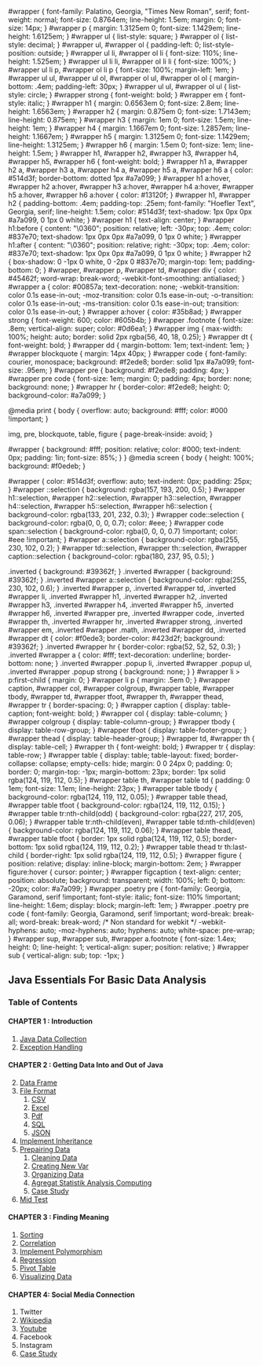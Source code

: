 #wrapper {
  font-family: Palatino, Georgia, "Times New Roman", serif;
  font-weight: normal;
  font-size: 0.8764em;
  line-height: 1.5em;
  margin: 0;
  font-size: 14px; }
  #wrapper p {
    margin: 1.3125em 0;
    font-size: 1.1429em;
    line-height: 1.6125em; }
  #wrapper ul {
    list-style: square; }
  #wrapper ol {
    list-style: decimal; }
  #wrapper ul, #wrapper ol {
    padding-left: 0;
    list-style-position: outside; }
    #wrapper ul li, #wrapper ol li {
      font-size: 110%;
      line-height: 1.525em; }
      #wrapper ul li li, #wrapper ol li li {
        font-size: 100%; }
      #wrapper ul li p, #wrapper ol li p {
        font-size: 100%;
        margin-left: 1em; }
    #wrapper ul ul, #wrapper ul ol, #wrapper ol ul, #wrapper ol ol {
      margin-bottom: .4em;
      padding-left: 30px; }
    #wrapper ul ul, #wrapper ol ul {
      list-style: circle; }
  #wrapper strong {
    font-weight: bold; }
  #wrapper em {
    font-style: italic; }
  #wrapper h1 {
    margin: 0.6563em 0;
    font-size: 2.8em;
    line-height: 1.6563em; }
  #wrapper h2 {
    margin: 0.875em 0;
    font-size: 1.7143em;
    line-height: 0.875em; }
  #wrapper h3 {
    margin: 1em 0;
    font-size: 1.5em;
    line-height: 1em; }
  #wrapper h4 {
    margin: 1.1667em 0;
    font-size: 1.2857em;
    line-height: 1.1667em; }
  #wrapper h5 {
    margin: 1.3125em 0;
    font-size: 1.1429em;
    line-height: 1.3125em; }
  #wrapper h6 {
    margin: 1.5em 0;
    font-size: 1em;
    line-height: 1.5em; }
  #wrapper h1, #wrapper h2, #wrapper h3, #wrapper h4, #wrapper h5, #wrapper h6 {
    font-weight: bold; }
    #wrapper h1 a, #wrapper h2 a, #wrapper h3 a, #wrapper h4 a, #wrapper h5 a, #wrapper h6 a {
      color: #514d3f;
      border-bottom: dotted 1px #a7a099; }
      #wrapper h1 a:hover, #wrapper h2 a:hover, #wrapper h3 a:hover, #wrapper h4 a:hover, #wrapper h5 a:hover, #wrapper h6 a:hover {
        color: #13120f; }
  #wrapper h1, #wrapper h2 {
    padding-bottom: .4em;
    padding-top: .25em;
    font-family: "Hoefler Text", Georgia, serif;
    line-height: 1.5em;
    color: #514d3f;
    text-shadow: 1px 0px 0px #a7a099, 0 1px 0 white; }
  #wrapper h1 {
    text-align: center; }
    #wrapper h1:before {
      content: "\0360";
      position: relative;
      left: -30px;
      top: .4em;
      color: #837e70;
      text-shadow: 1px 0px 0px #a7a099, 0 1px 0 white; }
    #wrapper h1:after {
      content: "\0360";
      position: relative;
      right: -30px;
      top: .4em;
      color: #837e70;
      text-shadow: 1px 0px 0px #a7a099, 0 1px 0 white; }
  #wrapper h2 {
    box-shadow: 0 -1px 0 white, 0 -2px 0 #837e70;
    margin-top: 1em;
    padding-bottom: 0; }
  #wrapper, #wrapper p, #wrapper td, #wrapper div {
    color: #45462f;
    word-wrap: break-word;
    -webkit-font-smoothing: antialiased; }
  #wrapper a {
    color: #00857a;
    text-decoration: none;
    -webkit-transition: color 0.1s ease-in-out;
    -moz-transition: color 0.1s ease-in-out;
    -o-transition: color 0.1s ease-in-out;
    -ms-transition: color 0.1s ease-in-out;
    transition: color 0.1s ease-in-out; }
    #wrapper a:hover {
      color: #35b8ad; }
  #wrapper strong {
    font-weight: 600;
    color: #605b4b; }
  #wrapper .footnote {
    font-size: .8em;
    vertical-align: super;
    color: #0d6ea1; }
  #wrapper img {
    max-width: 100%;
    height: auto;
    border: solid 2px rgba(56, 40, 18, 0.25); }
  #wrapper dt {
    font-weight: bold; }
  #wrapper dd {
    margin-bottom: 1em;
    text-indent: 1em; }
  #wrapper blockquote {
    margin: 14px 40px; }
  #wrapper code {
    font-family: courier, monospace;
    background: #f2ede8;
    border: solid 1px #a7a099;
    font-size: .95em; }
  #wrapper pre {
    background: #f2ede8;
    padding: 4px; }
  #wrapper pre code {
    font-size: 1em;
    margin: 0;
    padding: 4px;
    border: none;
    background: none; }
  #wrapper hr {
    border-color: #f2ede8;
    height: 0;
    background-color: #a7a099; }

@media print {
  body {
    overflow: auto;
    background: #fff;
    color: #000 !important; }

  img, pre, blockquote, table, figure {
    page-break-inside: avoid; }

  #wrapper {
    background: #fff;
    position: relative;
    color: #000;
    text-indent: 0px;
    padding: 1in;
    font-size: 85%; } }
@media screen {
  body {
    height: 100%;
    background: #f0edeb; }

  #wrapper {
    color: #514d3f;
    overflow: auto;
    text-indent: 0px;
    padding: 25px; }
    #wrapper ::selection {
      background: rgba(157, 193, 200, 0.5); }
    #wrapper h1::selection, #wrapper h2::selection, #wrapper h3::selection, #wrapper h4::selection, #wrapper h5::selection, #wrapper h6::selection {
      background-color: rgba(133, 201, 232, 0.3); }
    #wrapper code::selection {
      background-color: rgba(0, 0, 0, 0.7);
      color: #eee; }
    #wrapper code span::selection {
      background-color: rgba(0, 0, 0, 0.7) !important;
      color: #eee !important; }
    #wrapper a::selection {
      background-color: rgba(255, 230, 102, 0.2); }
    #wrapper td::selection, #wrapper th::selection, #wrapper caption::selection {
      background-color: rgba(180, 237, 95, 0.5); }

  .inverted {
    background: #39362f; }
    .inverted #wrapper {
      background: #39362f; }
      .inverted #wrapper a::selection {
        background-color: rgba(255, 230, 102, 0.6); }
      .inverted #wrapper p, .inverted #wrapper td, .inverted #wrapper li, .inverted #wrapper h1, .inverted #wrapper h2, .inverted #wrapper h3, .inverted #wrapper h4, .inverted #wrapper h5, .inverted #wrapper h6, .inverted #wrapper pre, .inverted #wrapper code, .inverted #wrapper th, .inverted #wrapper hr, .inverted #wrapper strong, .inverted #wrapper em, .inverted #wrapper .math, .inverted #wrapper dd, .inverted #wrapper dt {
        color: #f0ede3;
        border-color: #423d2f;
        background: #39362f; }
      .inverted #wrapper hr {
        border-color: rgba(52, 52, 52, 0.3); }
      .inverted #wrapper a {
        color: #fff;
        text-decoration: underline;
        border-bottom: none; }
      .inverted #wrapper .popup li, .inverted #wrapper .popup ul, .inverted #wrapper .popup strong {
        background: none; } }
#wrapper li > p:first-child {
  margin: 0; }
#wrapper li p {
  margin: .5em 0; }
#wrapper caption, #wrapper col, #wrapper colgroup, #wrapper table, #wrapper tbody, #wrapper td, #wrapper tfoot, #wrapper th, #wrapper thead, #wrapper tr {
  border-spacing: 0; }
#wrapper caption {
  display: table-caption;
  font-weight: bold; }
#wrapper col {
  display: table-column; }
#wrapper colgroup {
  display: table-column-group; }
#wrapper tbody {
  display: table-row-group; }
#wrapper tfoot {
  display: table-footer-group; }
#wrapper thead {
  display: table-header-group; }
#wrapper td, #wrapper th {
  display: table-cell; }
#wrapper th {
  font-weight: bold; }
#wrapper tr {
  display: table-row; }
#wrapper table {
  display: table;
  table-layout: fixed;
  border-collapse: collapse;
  empty-cells: hide;
  margin: 0 0 24px 0;
  padding: 0;
  border: 0;
  margin-top: -1px;
  margin-bottom: 23px;
  border: 1px solid rgba(124, 119, 112, 0.5); }
  #wrapper table th, #wrapper table td {
    padding: 0 1em;
    font-size: 1.1em;
    line-height: 23px; }
  #wrapper table tbody {
    background-color: rgba(124, 119, 112, 0.05); }
  #wrapper table thead, #wrapper table tfoot {
    background-color: rgba(124, 119, 112, 0.15); }
  #wrapper table tr:nth-child(odd) {
    background-color: rgba(227, 217, 205, 0.06); }
  #wrapper table tr:nth-child(even),
  #wrapper table td:nth-child(even) {
    background-color: rgba(124, 119, 112, 0.06); }
  #wrapper table thead,
  #wrapper table tfoot {
    border: 1px solid rgba(124, 119, 112, 0.5);
    border-bottom: 1px solid rgba(124, 119, 112, 0.2); }
  #wrapper table thead tr th:last-child {
    border-right: 1px solid rgba(124, 119, 112, 0.5); }
#wrapper figure {
  position: relative;
  display: inline-block;
  margin-bottom: 2em; }
  #wrapper figure:hover {
    cursor: pointer; }
#wrapper figcaption {
  text-align: center;
  position: absolute;
  background: transparent;
  width: 100%;
  left: 0;
  bottom: -20px;
  color: #a7a099; }
#wrapper .poetry pre {
  font-family: Georgia, Garamond, serif !important;
  font-style: italic;
  font-size: 110% !important;
  line-height: 1.6em;
  display: block;
  margin-left: 1em; }
  #wrapper .poetry pre code {
    font-family: Georgia, Garamond, serif !important;
    word-break: break-all;
    word-break: break-word;
    /* Non standard for webkit */
    -webkit-hyphens: auto;
    -moz-hyphens: auto;
    hyphens: auto;
    white-space: pre-wrap; }
#wrapper sup, #wrapper sub, #wrapper a.footnote {
  font-size: 1.4ex;
  height: 0;
  line-height: 1;
  vertical-align: super;
  position: relative; }
#wrapper sub {
  vertical-align: sub;
  top: -1px; }

## Java Essentials For Basic Data Analysis
### Table of Contents

#### CHAPTER 1 : Introduction
1. [Java Data Collection](./datacoolection.md)
2. [Exception Handling](./exception.md)

#### CHAPTER 2 : Getting Data Into and Out of Java
2. [Data Frame](./dataframe.md)
2. [File Format](./fileformat.md)
   1. [CSV](./README.md)
   2. [Excel](./README.md)
   3. [Pdf](./README.md)
   4. [SQL](./README.md)   
   5. [JSON](./README.md)
3. [Implement Inheritance](./README.md)
4. [Prepairing Data](./README.md)
   1. [Cleaning Data](./README.md)
   2. [Creating New Var](./README.md)
   3. [Organizing Data](./README.md)
   4. [Agregat Statistik Analysis Computing](./README.md)
   5. [Case Study](./README.md)
5. [Mid Test](./README.md)
#### CHAPTER 3 : Finding Meaning
1. [Sorting](./README.md)
2. [Correlation](./README.md)
3. [Implement Polymorphism](./README.md)                                               
4. [Regression](./README.md)
5. [Pivot Table](./README.md)
6. [Visualizing Data](./README.md)
#### CHAPTER 4: Social Media Connection
1. Twitter
2. [Wikipedia](./README.md)
3. [Youtube](./README.md)
4. Facebook
5. Instagram
6. [Case Study](./README.md)

